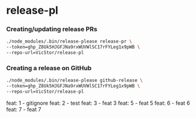 # release-pl

### Creating/updating release PRs
```bash
./node_modules/.bin/release-please release-pr \
--token=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 \
--repo-url=VicStor/release-pl
```

### Creating a release on GitHub
```bash
./node_modules/.bin/release-please github-release \
--token=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 \
--repo-url=VicStor/release-pl
```

feat: 1 - gitignore
feat: 2 - test
feat: 3 - feat 3
feat: 5 - feat 5
feat: 6 - feat 6
feat: 7 - feat 7